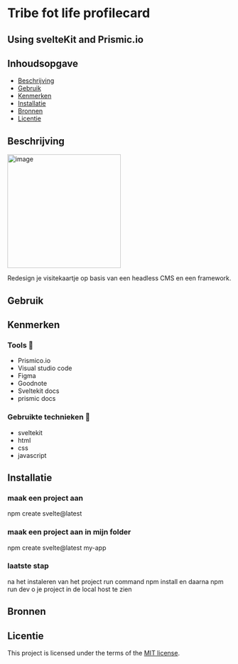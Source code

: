 # Tribe fot life profilecard
## Using svelteKit and Prismic.io

<!-- Geef je project een titel en schrijf in één zin wat het is -->

## Inhoudsopgave

  * [Beschrijving](#beschrijving)
  * [Gebruik](#gebruik)
  * [Kenmerken](#kenmerken)
  * [Installatie](#installatie)
  * [Bronnen](#bronnen)
  * [Licentie](#licentie)

## Beschrijving
<!-- Bij Beschrijving staat kort beschreven wat voor project het is en wat je hebt gemaakt -->
<!-- Voeg een mooie poster visual toe 📸 -->
<img width="255" alt="image" src="https://github.com/zombie0youssra/your-tribe-for-life-profile-card/assets/112857270/f289c1d7-4793-4c56-b81d-bb6c96789c07">

Redesign je visitekaartje op basis van een headless CMS en een framework.


<!-- Voeg een link toe naar Github Pages 🌐-->

## Gebruik


## Kenmerken
<!-- Bij Kenmerken staat welke technieken zijn gebruikt en hoe. Wat is de HTML structuur? Wat zijn de belangrijkste dingen in CSS? Wat is er met JS gedaan en hoe? Misschien heb je iets met NodeJS gedaan, of heb je een framwork of library gebruikt? -->
### Tools 🍔
- Prismico.io
- Visual studio code
- Figma
- Goodnote
- Sveltekit docs
- prismic docs


### Gebruikte technieken 🍟
- sveltekit
- html
- css
- javascript


## Installatie
<!-- Bij Instalatie staat hoe een andere developer aan jouw repo kan werken -->

### maak een project aan
npm create svelte@latest

### maak een project aan in mijn folder
npm create svelte@latest my-app

### laatste stap
na het instaleren van het project 
run command npm install en daarna npm run dev o  je project in de local host te zien

## Bronnen

## Licentie

This project is licensed under the terms of the [MIT license](./LICENSE).
